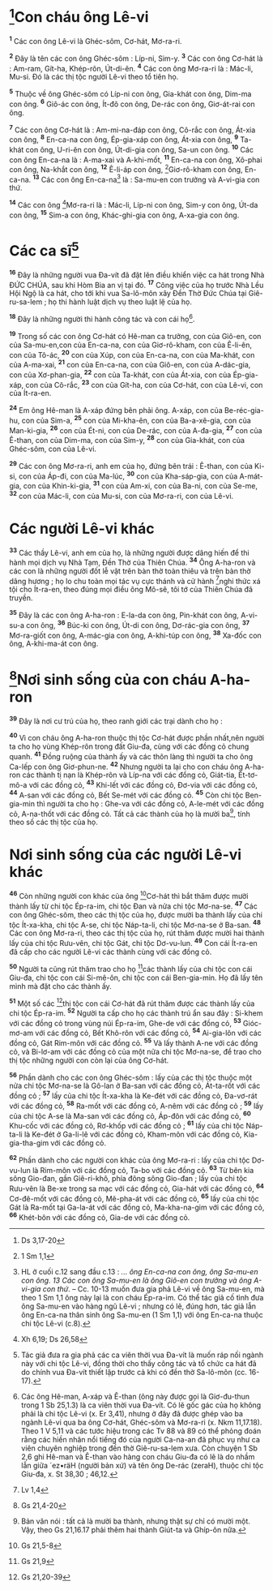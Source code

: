 # [^1*]Con cháu ông Lê-vi
<sup><b>1</b></sup> Các con ông Lê-vi là Ghéc-sôm, Cơ-hát, Mơ-ra-ri.

<sup><b>2</b></sup> Đây là tên các con ông Ghéc-sôm : Líp-ni, Sim-y. <sup><b>3</b></sup> Các con ông Cơ-hát là : Am-ram, Gít-ha, Khép-rôn, Út-di-ên. <sup><b>4</b></sup> Các con ông Mơ-ra-ri là : Mác-li, Mu-si. Đó là các thị tộc người Lê-vi theo tổ tiên họ.

<sup><b>5</b></sup> Thuộc về ông Ghéc-sôm có Líp-ni con ông, Gia-khát con ông, Dim-ma con ông. <sup><b>6</b></sup> Giô-ác con ông, Ít-đô con ông, De-rác con ông, Giơ-át-rai con ông.

<sup><b>7</b></sup> Các con ông Cơ-hát là : Am-mi-na-đáp con ông, Cô-rắc con ông, Át-xia con ông, <sup><b>8</b></sup> En-ca-na con ông, Ép-gia-xáp con ông, Át-xia con ông, <sup><b>9</b></sup> Ta-khát con ông, U-ri-ên con ông, Út-di-gia con ông, Sa-un con ông. <sup><b>10</b></sup> Các con ông En-ca-na là : A-ma-xai và A-khi-mốt, <sup><b>11</b></sup> En-ca-na con ông, Xô-phai con ông, Na-khắt con ông, <sup><b>12</b></sup> Ê-li-áp con ông, [^2*]Giơ-rô-kham con ông, En-ca-na. <sup><b>13</b></sup> Các con ông En-ca-na[^1] là : Sa-mu-en con trưởng và A-vi-gia con thứ.

<sup><b>14</b></sup> Các con ông [^3*]Mơ-ra-ri là : Mác-li, Líp-ni con ông, Sim-y con ông, Út-da con ông, <sup><b>15</b></sup> Sim-a con ông, Khác-ghi-gia con ông, A-xa-gia con ông.

# Các ca sĩ[^2]
<sup><b>16</b></sup> Đây là những người vua Đa-vít đã đặt lên điều khiển việc ca hát trong Nhà ĐỨC CHÚA, sau khi Hòm Bia an vị tại đó. <sup><b>17</b></sup> Công việc của họ trước Nhà Lều Hội Ngộ là ca hát, cho tới khi vua Sa-lô-môn xây Đền Thờ Đức Chúa tại Giê-ru-sa-lem ; họ thi hành luật dịch vụ theo luật lệ của họ.

<sup><b>18</b></sup> Đây là những người thi hành công tác và con cái họ[^3].

<sup><b>19</b></sup> Trong số các con ông Cơ-hát có Hê-man ca trưởng, con của Giô-en, con của Sa-mu-en,con của En-ca-na, con của Giơ-rô-kham, con của Ê-li-ên, con của Tô-ác, <sup><b>20</b></sup> con của Xúp, con của En-ca-na, con của Ma-khát, con của A-ma-xai, <sup><b>21</b></sup> con của En-ca-na, con của Giô-en, con của A-dác-gia, con của Xơ-phan-gia, <sup><b>22</b></sup> con của Ta-khát, con của Át-xia, con của Ép-gia-xáp, con của Cô-rắc, <sup><b>23</b></sup> con của Gít-ha, con của Cơ-hát, con của Lê-vi, con của Ít-ra-en.

<sup><b>24</b></sup> Em ông Hê-man là A-xáp đứng bên phải ông. A-xáp, con của Be-réc-gia-hu, con của Sim-a, <sup><b>25</b></sup> con của Mi-kha-ên, con của Ba-a-xê-gia, con của Man-ki-gia, <sup><b>26</b></sup> con của Ét-ni, con của De-rác, con của A-đa-gia, <sup><b>27</b></sup> con của Ê-than, con của Dim-ma, con của Sim-y, <sup><b>28</b></sup> con của Gia-khát, con của Ghéc-sôm, con của Lê-vi.

<sup><b>29</b></sup> Các con ông Mơ-ra-ri, anh em của họ, đứng bên trái : Ê-than, con của Ki-si, con của Áp-đi, con của Ma-lúc, <sup><b>30</b></sup> con của Kha-sáp-gia, con của A-mát-gia, con của Khin-ki-gia, <sup><b>31</b></sup> con của Am-xi, con của Ba-ni, con của Se-me, <sup><b>32</b></sup> con của Mác-li, con của Mu-si, con của Mơ-ra-ri, con của Lê-vi.

# Các người Lê-vi khác
<sup><b>33</b></sup> Các thầy Lê-vi, anh em của họ, là những người được dâng hiến để thi hành mọi dịch vụ Nhà Tạm, Đền Thờ của Thiên Chúa. <sup><b>34</b></sup> Ông A-ha-ron và các con là những người đốt lễ vật trên bàn thờ toàn thiêu và trên bàn thờ dâng hương ; họ lo chu toàn mọi tác vụ cực thánh và cử hành [^4*]nghi thức xá tội cho Ít-ra-en, theo đúng mọi điều ông Mô-sê, tôi tớ của Thiên Chúa đã truyền.

<sup><b>35</b></sup> Đây là các con ông A-ha-ron : E-la-da con ông, Pin-khát con ông, A-vi-su-a con ông, <sup><b>36</b></sup> Búc-ki con ông, Út-di con ông, Dơ-rác-gia con ông, <sup><b>37</b></sup> Mơ-ra-giốt con ông, A-mác-gia con ông, A-khi-túp con ông, <sup><b>38</b></sup> Xa-đốc con ông, A-khi-ma-át con ông.

# [^5*]Nơi sinh sống của con cháu A-ha-ron
<sup><b>39</b></sup> Đây là nơi cư trú của họ, theo ranh giới các trại dành cho họ :

<sup><b>40</b></sup> Vì con cháu ông A-ha-ron thuộc thị tộc Cơ-hát được phần nhất,nên người ta cho họ vùng Khép-rôn trong đất Giu-đa, cùng với các đồng cỏ chung quanh. <sup><b>41</b></sup> Đồng ruộng của thành ấy và các thôn làng thì người ta cho ông Ca-lếp con ông Giơ-phun-ne. <sup><b>42</b></sup> Nhưng người ta lại cho con cháu ông A-ha-ron các thành tị nạn là Khép-rôn và Líp-na với các đồng cỏ, Giát-tia, Ét-tơ-mô-a với các đồng cỏ, <sup><b>43</b></sup> Khi-lết với các đồng cỏ, Đơ-via với các đồng cỏ, <sup><b>44</b></sup> A-san với các đồng cỏ, Bết Se-mét với các đồng cỏ. <sup><b>45</b></sup> Còn chi tộc Ben-gia-min thì người ta cho họ : Ghe-va với các đồng cỏ, A-le-mét với các đồng cỏ, A-na-thốt với các đồng cỏ. Tất cả các thành của họ là mười ba[^4], tính theo số các thị tộc của họ.

# Nơi sinh sống của các người Lê-vi khác
<sup><b>46</b></sup> Còn những người con khác của ông [^6*]Cơ-hát thì bắt thăm được mười thành lấy từ chi tộc Ép-ra-im, chi tộc Đan và nửa chi tộc Mơ-na-se. <sup><b>47</b></sup> Các con ông Ghéc-sôm, theo các thị tộc của họ, được mười ba thành lấy của chi tộc Ít-xa-kha, chi tộc A-se, chi tộc Náp-ta-li, chi tộc Mơ-na-se ở Ba-san. <sup><b>48</b></sup> Các con ông Mơ-ra-ri, theo các thị tộc của họ, rút thăm được mười hai thành lấy của chi tộc Rưu-vên, chi tộc Gát, chi tộc Dơ-vu-lun. <sup><b>49</b></sup> Con cái Ít-ra-en đã cấp cho các người Lê-vi các thành cùng với các đồng cỏ.

<sup><b>50</b></sup> Người ta cũng rút thăm trao cho họ [^7*]các thành lấy của chi tộc con cái Giu-đa, chi tộc con cái Si-mê-ôn, chi tộc con cái Ben-gia-min. Họ đã lấy tên mình mà đặt cho các thành ấy.

<sup><b>51</b></sup> Một số các [^8*]thị tộc con cái Cơ-hát đã rút thăm được các thành lấy của chi tộc Ép-ra-im. <sup><b>52</b></sup> Người ta cấp cho họ các thành trú ẩn sau đây : Si-khem với các đồng cỏ trong vùng núi Ép-ra-im, Ghe-de với các đồng cỏ, <sup><b>53</b></sup> Gióc-mơ-am với các đồng cỏ, Bết Khô-rôn với các đồng cỏ, <sup><b>54</b></sup> Ai-gia-lôn với các đồng cỏ, Gát Rim-môn với các đồng cỏ. <sup><b>55</b></sup> Và lấy thành A-ne với các đồng cỏ, và Bi-lơ-am với các đồng cỏ của một nửa chi tộc Mơ-na-se, để trao cho thị tộc những người con còn lại của ông Cơ-hát.

<sup><b>56</b></sup> Phần dành cho các con ông Ghéc-sôm : lấy của các thị tộc thuộc một nửa chi tộc Mơ-na-se là Gô-lan ở Ba-san với các đồng cỏ, Át-ta-rốt với các đồng cỏ ; <sup><b>57</b></sup> lấy của chi tộc Ít-xa-kha là Ke-đét với các đồng cỏ, Đa-vơ-rát với các đồng cỏ, <sup><b>58</b></sup> Ra-mốt với các đồng cỏ, A-nêm với các đồng cỏ ; <sup><b>59</b></sup> lấy của chi tộc A-se là Ma-san với các đồng cỏ, Áp-đôn với các đồng cỏ, <sup><b>60</b></sup> Khu-cốc với các đồng cỏ, Rơ-khốp với các đồng cỏ ; <sup><b>61</b></sup> lấy của chi tộc Náp-ta-li là Ke-đét ở Ga-li-lê với các đồng cỏ, Kham-môn với các đồng cỏ, Kia-gia-tha-gim với các đồng cỏ.

<sup><b>62</b></sup> Phần dành cho các người con khác của ông Mơ-ra-ri : lấy của chi tộc Dơ-vu-lun là Rim-môn với các đồng cỏ, Ta-bo với các đồng cỏ. <sup><b>63</b></sup> Từ bên kia sông Gio-đan, gần Giê-ri-khô, phía đông sông Gio-đan ; lấy của chi tộc Rưu-vên là Be-xe trong sa mạc với các đồng cỏ, Gia-hát với các đồng cỏ, <sup><b>64</b></sup> Cơ-đê-mốt với các đồng cỏ, Mê-pha-át với các đồng cỏ, <sup><b>65</b></sup> lấy của chi tộc Gát là Ra-mốt tại Ga-la-át với các đồng cỏ, Ma-kha-na-gim với các đồng cỏ, <sup><b>66</b></sup> Khét-bôn với các đồng cỏ, Gia-de với các đồng cỏ.

[^1]: HL ở cuối c.12 sang đầu c.13 : <i>... ông En-ca-na con ông, ông Sa-mu-en con ông. 13 Các con ông Sa-mu-en là ông Giô-en con trưởng và ông A-vi-gia con thứ</i>. – Cc. 10-13 muốn đưa gia phả Lê-vi về ông Sa-mu-en, mà theo 1 Sm 1,1 ông này lại là con cháu Ép-ra-im. Có thể tác giả cố tình đưa ông Sa-mu-en vào hàng ngũ Lê-vi ; nhưng có lẽ, đúng hơn, tác giả lẫn ông En-ca-na thân sinh ông Sa-mu-en (1 Sm 1,1) với ông En-ca-na thuộc chi tộc Lê-vi (c.8).
[^2]: Tác giả đưa ra gia phả các ca viên thời vua Đa-vít là muốn ráp nối ngành này với chi tộc Lê-vi, đồng thời cho thấy công tác và tổ chức ca hát đã do chính vua Đa-vít thiết lập trước cả khi có đền thờ Sa-lô-môn (cc. 16-17).
[^3]: Các ông Hê-man, A-xáp và Ê-than (ông này được gọi là Giơ-đu-thun trong 1 Sb 25,1.3) là ca viên thời vua Đa-vít. Có lẽ gốc gác của họ không phải là chi tộc Lê-vi (x. Er 3,41), nhưng ở đây đã được ghép vào ba ngành Lê-vi qua ba ông Cơ-hát, Ghéc-sôm và Mơ-ra-ri (x. Nkm 11,17.18). Theo 1 V 5,11 và các tước hiệu trong các Tv 88 và 89 có thể phỏng đoán rằng các hiền nhân nổi tiếng đó của người Ca-na-an đã phục vụ như ca viên chuyên nghiệp trong đền thờ Giê-ru-sa-lem xưa. Còn chuyện 1 Sb 2,6 ghi Hê-man và Ê-than vào hàng con cháu Giu-đa có lẽ là do nhầm lẫn giữa <span class="hebrew-translit">´ez•räH</span> (người bản xứ) và tên ông De-rác (<span class="hebrew-translit">zeraH</span>), thuộc chi tộc Giu-đa, x. St 38,30 ; 46,12.
[^4]: Bản văn nói : tất cả là mười ba thành, nhưng thật sự chỉ có mười một. Vậy, theo Gs 21,16.17 phải thêm hai thành Giút-ta và Ghíp-ôn nữa.
[^1*]: Ds 3,17-20
[^2*]: 1 Sm 1,1
[^3*]: Xh 6,19; Ds 26,58
[^4*]: Lv 1,4
[^5*]: Gs 21,4-20
[^6*]: Gs 21,5-8
[^7*]: Gs 21,9
[^8*]: Gs 21,20-39
